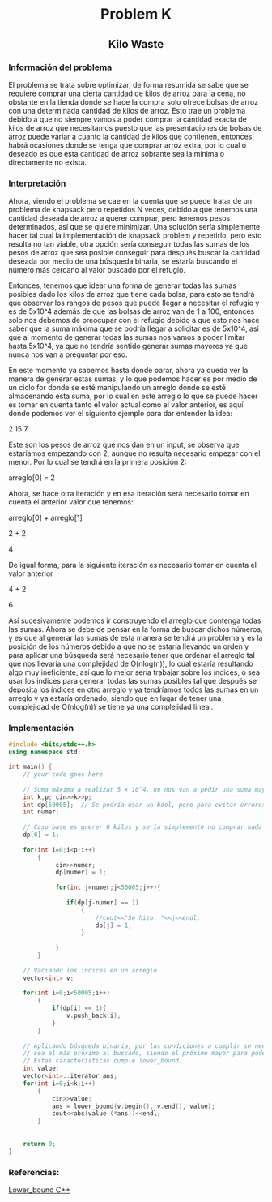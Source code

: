 <h1 align="center">Problem K</h1>
<h2 align="center">Kilo Waste</h2>

<p>
  <h3>Información del problema</h3>
  El problema se trata sobre optimizar, de forma resumida se sabe que se requiere comprar una cierta cantidad de kilos de arroz para la cena, no obstante en la tienda 
  donde se hace la compra solo ofrece bolsas de arroz con una determinada cantidad de kilos de arroz. Esto trae un problema debido a que no siempre vamos a poder comprar
  la cantidad exacta de kilos de arroz que necesitamos puesto que las presentaciones de bolsas de arroz puede variar a cuanto la cantidad de kilos que contienen, entonces
  habrá ocasiones donde se tenga que comprar arroz extra, por lo cual o deseado es que esta cantidad de arroz sobrante sea la mínima o directamente no exista.
  
  <h3>Interpretación</h3>
  Ahora, viendo el problema se cae en la cuenta que se puede tratar de un problema de knapsack pero repetidos N veces, debido a que tenemos una cantidad deseada de arroz
  a querer comprar, pero tenemos pesos determinados, así que se quiere minimizar. 
  Una solución sería simplemente hacer tal cual la implementación de knapsack problem y repetirlo, pero esto resulta no tan viable, otra opción sería conseguir todas 
  las sumas de los pesos de arroz que sea posible conseguir para después buscar la cantidad deseada por medio de una búsqueda binaria, se estaría buscando el número
  más cercano al valor buscado por el refugio.
  
  Entonces, tenemos que idear una forma de generar todas las sumas posibles dado los kilos de arroz que tiene cada bolsa, para esto se tendrá que observar los rangos de pesos que puede llegar a necesitar el refugio y es de 5x10^4 además de que las bolsas de arroz van de 1 a 100, entonces solo nos debemos de preocupar con el refugio
  debido a que esto nos hace saber que la suma máxima que se podría llegar a solicitar es de 5x10^4, así que al momento de generar todas las sumas nos vamos a poder 
  limitar hasta 5x10^4, ya que no tendría sentido generar sumas mayores ya que nunca nos van a preguntar por eso.
  
  En este momento ya sabemos hasta dónde parar, ahora ya queda ver la manera de generar estas sumas, y lo que podemos hacer es por medio de un ciclo for donde se esté manipulando un arreglo donde se esté almacenando esta suma, por lo cual en este arreglo lo que se puede hacer es tomar en cuenta tanto el valor actual como el valor anterior, es aquí donde podemos ver el siguiente ejemplo para dar entender la idea:
  
  2 15 7
  
  Este son los pesos de arroz que nos dan en un input, se observa que estaríamos empezando con 2, aunque no resulta necesario empezar con el menor. Por lo cual se tendrá en la primera posición 2:
  
  arreglo[0] = 2
  
  Ahora, se hace otra iteración y en esa iteración será necesario tomar en cuenta el anterior valor que tenemos:
  
  arreglo[0] + arreglo[1]
  
  2 + 2
  
  4
  
  De igual forma, para la siguiente iteración es necesario tomar en cuenta el valor anterior
  
  4 + 2
  
  6
  
  Así sucesivamente podemos ir construyendo el arreglo que contenga todas las sumas. Ahora se debe de pensar en la forma de buscar dichos números, y es que al generar las sumas de esta manera se tendrá un problema y es la posición de los números debido a que no se estaría llevando un orden y para aplicar una búsqueda será necesario tener que ordenar el arreglo tal que nos llevaría una complejidad de O(nlog(n)), lo cual estaría resultando algo muy ineficiente, así que lo mejor sería trabajar sobre los índices, o sea usar los indices para generar todas las sumas posibles tal que después se deposita los índices en otro arreglo y ya tendríamos todos las sumas en un arreglo y ya estaría ordenado, siendo que en lugar de tener una complejidad de O(nlog(n)) se tiene ya una complejidad lineal.
</p>



### Implementación

```c++
#include <bits/stdc++.h>
using namespace std;

int main() {
	// your code goes here
	
	// Suma máxima a realizar 5 × 10^4, no nos van a pedir una suma mayor
	int k,p; cin>>k>>p;
	int dp[50005];  // Se podría usar un bool, pero para evitar errores sobre la inicialización
	int numer;
	
	// Caso base es querer 0 kilos y sería simplemente no comprar nada
	dp[0] = 1;
	
	for(int i=0;i<p;i++)
	    {
	         cin>>numer;
	         dp[numer] = 1;
	         
	         for(int j=numer;j<50005;j++){
	            
	            if(dp[j-numer] == 1)
	                {
	                    //cout<<"Se hizo: "<<j<<endl;
	                    dp[j] = 1;
	                }
	                
	         }
	    }
	
	// Vaciando los índices en un arreglo
	vector<int> v;
	
	for(int i=0;i<50005;i++)
	    {
	        if(dp[i] == 1){
	            v.push_back(i);
	        }
	    }
	
	// Aplicando búsqueda binaria, por las condiciones a cumplir se necesitaría encontrar un valor igual o que
	// sea el más próximo al buscado, siendo el próximo mayor para poder cubrir la solicitud y que sobre arroz
	// Estas características cumple lower_bound.
	int value;
	vector<int>::iterator ans;
	for(int i=0;i<k;i++)
	    {
	        cin>>value;
	        ans = lower_bound(v.begin(), v.end(), value);
	        cout<<abs(value-(*ans))<<endl;
	    }
	
	
	return 0;
}

```

### Referencias:
<a href="https://www.geeksforgeeks.org/lower_bound-in-cpp/#:~:text=The%20lower_bound()%20method%20in,or%20equal%20to%20that%20number.">Lower_bound C++</a>
